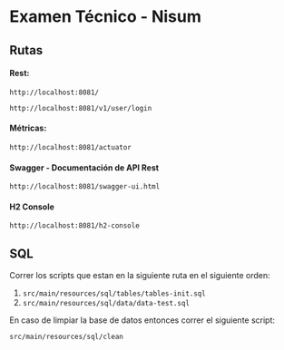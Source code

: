 # Examen Técnico - Nisum

## Rutas

#### Rest:
`http://localhost:8081/`

`http://localhost:8081/v1/user/login`

#### Métricas:
`http://localhost:8081/actuator`

#### Swagger - Documentación de API Rest
`http://localhost:8081/swagger-ui.html`

#### H2 Console
`http://localhost:8081/h2-console`

## SQL

Correr los scripts que estan en la siguiente ruta en el siguiente orden:

1. `src/main/resources/sql/tables/tables-init.sql`
2. `src/main/resources/sql/data/data-test.sql`
   
En caso de limpiar la base de datos entonces correr el siguiente script:

`src/main/resources/sql/clean`
